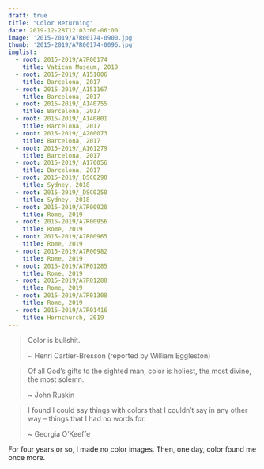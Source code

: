 ```yaml
---
draft: true
title: "Color Returning"
date: 2019-12-28T12:03:00-06:00
image: '2015-2019/A7R00174-0900.jpg'
thumb: '2015-2019/A7R00174-0096.jpg'
imglist:
  - root: 2015-2019/A7R00174
    title: Vatican Museum, 2019
  - root: 2015-2019/_A151006
    title: Barcelona, 2017
  - root: 2015-2019/_A151167
    title: Barcelona, 2017
  - root: 2015-2019/_A140755
    title: Barcelona, 2017
  - root: 2015-2019/_A140801
    title: Barcelona, 2017
  - root: 2015-2019/_A200073
    title: Barcelona, 2017
  - root: 2015-2019/_A161279
    title: Barcelona, 2017
  - root: 2015-2019/_A170056
    title: Barcelona, 2017
  - root: 2015-2019/_DSC0290
    title: Sydney, 2018
  - root: 2015-2019/_DSC0250
    title: Sydney, 2018
  - root: 2015-2019/A7R00920
    title: Rome, 2019
  - root: 2015-2019/A7R00956
    title: Rome, 2019
  - root: 2015-2019/A7R00965
    title: Rome, 2019
  - root: 2015-2019/A7R00982
    title: Rome, 2019
  - root: 2015-2019/A7R01285
    title: Rome, 2019
  - root: 2015-2019/A7R01288
    title: Rome, 2019
  - root: 2015-2019/A7R01308
    title: Rome, 2019
  - root: 2015-2019/A7R01416
    title: Hornchurch, 2019
---
```


> Color is bullshit.
>
> ~ Henri Cartier-Bresson (reported by William Eggleston)

> Of all God’s gifts to the sighted man, color is holiest, the most divine, the most solemn.
>
> ~ John Ruskin

> I found I could say things with colors that I couldn’t say in any other way – things that I had no words for.
>
> ~ Georgia O’Keeffe

For four years or so, I made no color images. Then, one day, color found me once more.
